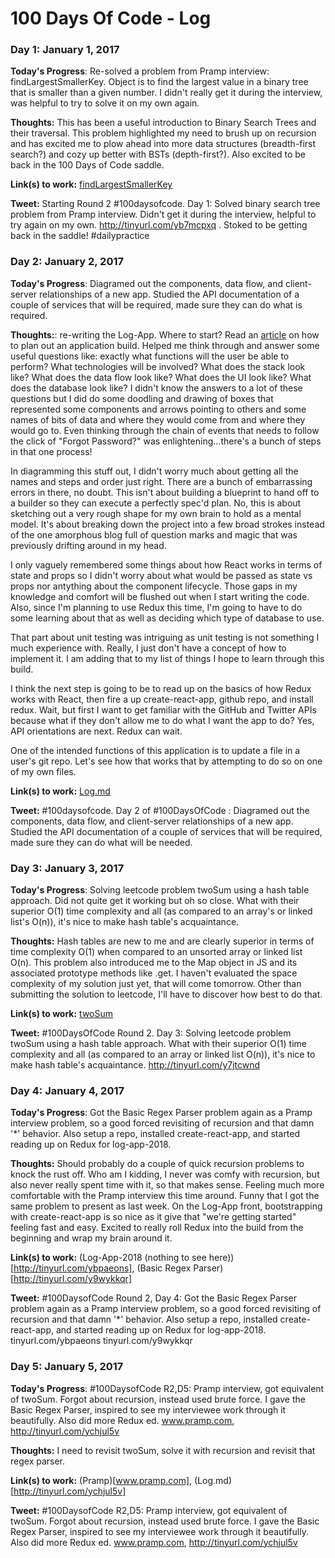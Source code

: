 # 100 Days Of Code - Log

### Day 1: January 1, 2017

**Today's Progress**: Re-solved a problem from Pramp interview: findLargestSmallerKey. Object is to find the largest value in a binary tree that is smaller than a given number. I didn't really get it during the interview, was helpful to try to solve it on my own again.

**Thoughts:** This has been a useful introduction to Binary Search Trees and their traversal. This problem highlighted my need to brush up on recursion and has excited me to plow ahead into more data structures (breadth-first search?) and cozy up better with BSTs (depth-first?). Also excited to be back in the 100 Days of Code saddle.

**Link(s) to work:** [findLargestSmallerKey](http://tinyurl.com/yb7mcpxq)

**Tweet:** Starting Round 2 #100daysofcode. Day 1: Solved binary search tree problem from Pramp interview. Didn't get it during the interview, helpful to try again on my own.  http://tinyurl.com/yb7mcpxq  . Stoked to be getting back in the saddle! #dailypractice

### Day 2: January 2, 2017

**Today's Progress**: Diagramed out the components, data flow, and client-server relationships of a new app. Studied the API documentation of a couple of services that will be required, made sure they can do what is required. 

**Thoughts:**: re-writing the Log-App. Where to start? Read an [article](https://www.codementor.io/codementorteam/how-to-build-app-from-scratch-beginner-programmer-7z0atq56w) on how to plan out an application build. Helped me think through and answer some useful questions like: exactly what functions will the user be able to perform? What technologies will be involved? What does the stack look like? What does the data flow look like? What does the UI look like? What does the database look like? I didn't know the answers to a lot of these questions but I did do some doodling and drawing of boxes that represented some components and arrows pointing to others and some names of bits of data and where they would come from and where they would go to. Even thinking through the chain of events that needs to follow the click of "Forgot Password?" was enlightening...there's a bunch of steps in that one process!

In diagramming this stuff out, I didn't worry much about getting all the names and steps and order just right. There are a bunch of embarrassing errors in there, no doubt. This isn't about building a blueprint to hand off to a builder so they can execute a perfectly spec'd plan. No, this is about sketching out a very rough shape for my own brain to hold as a mental model. It's about breaking down the project into a few broad strokes instead of the one amorphous blog full of question marks and magic that was previously drifting around in my head.

I only vaguely remembered some things about how React works in terms of state and props so I didn't worry about what would be passed as state vs props nor antything about the component lifecycle. Those gaps in my knowledge and comfort will be flushed out when I start writing the code. Also, since I'm planning to use Redux this time, I'm going to have to do some learning about that as well as deciding which type of database to use.

That part about unit testing was intriguing as unit testing is not something I much experience with. Really, I just don't have a concept of how to implement it. I am adding that to my list of things I hope to learn through this build.

I think the next step is going to be to read up on the basics of how Redux works with React, then fire a up create-react-app, github repo, and install redux. Wait, but first I want to get familiar with the GitHub and Twitter APIs because what if they don't allow me to do what I want the app to do? Yes, API orientations are next. Redux can wait.

One of the intended functions of this application is to update a file in a user's git repo. Let's see how that works that by attempting to do so on one of my own files.

**Link(s) to work:** [Log.md](http://tinyurl.com/ychjul5v)

**Tweet:** #100daysofcode. Day 2 of #100DaysOfCode : Diagramed out the components, data flow, and client-server relationships of a new app. Studied the API documentation of a couple of services that will be required, made sure they can do what will be needed. 

### Day 3: January 3, 2017

**Today's Progress**: Solving leetcode problem twoSum using a hash table approach. Did not quite get it working but oh so close. What with their superior O(1) time complexity and all (as compared to an array's or linked list's O(n)), it's nice to make hash table's acquaintance. 

**Thoughts:** Hash tables are new to me and are clearly superior in terms of time complexity O(1) when compared to an unsorted array or linked list O(n). This problem also introduced me to the Map object in JS and its associated prototype methods like .get. I haven't evaluated the space complexity of my solution just yet, that will come tomorrow. Other than submitting the solution to leetcode, I'll have to discover how best to do that.

**Link(s) to work:** [twoSum](https://github.com/standardhuman/Interview-Practice/blob/master/leetcode/01_twosums.js)

**Tweet:** #100DaysOfCode Round 2. Day 3: Solving leetcode problem twoSum using a hash table approach. What with their superior O(1) time complexity and all (as compared to an array or linked list O(n)), it's nice to make hash table's acquaintance. http://tinyurl.com/y7jtcwnd 

### Day 4: January 4, 2017

**Today's Progress**: Got the Basic Regex Parser problem again as a Pramp interview problem, so a good forced revisiting of recursion and that damn '*' behavior. Also setup a repo, installed create-react-app, and started reading up on Redux for log-app-2018.

**Thoughts:** Should probably do a couple of quick recursion problems to knock the rust off. Who am I kidding, I never was comfy with recursion, but also never really spent time with it, so that makes sense. Feeling much more comfortable with the Pramp interview this time around. Funny that I got the same problem to present as last week. On the Log-App front, bootstrapping with create-react-app is so nice as it give that "we're getting started" feeling fast and easy. Excited to really roll Redux into the build from the beginning and wrap my brain around it.

**Link(s) to work:** (Log-App-2018 (nothing to see here))[http://tinyurl.com/ybpaeons],  (Basic Regex Parser)[http://tinyurl.com/y9wykkqr]

**Tweet:** #100DaysofCode Round 2, Day 4: Got the Basic Regex Parser problem again as a Pramp interview problem, so a good forced revisiting of recursion and that damn '*' behavior. Also setup a repo, installed create-react-app, and started reading up on Redux for log-app-2018. tinyurl.com/ybpaeons tinyurl.com/y9wykkqr

### Day 5: January 5, 2017

**Today's Progress**: #100DaysofCode R2,D5: Pramp interview, got equivalent of twoSum. Forgot about recursion, instead used brute force. I gave the Basic Regex Parser, inspired to see my interviewee work through it beautifully. Also did more Redux ed. www.pramp.com, http://tinyurl.com/ychjul5v

**Thoughts:** I need to revisit twoSum, solve it with recursion and revisit that regex parser.

**Link(s) to work:** (Pramp)[www.pramp.com], (Log.md)[http://tinyurl.com/ychjul5v]

**Tweet:** #100DaysofCode R2,D5: Pramp interview, got equivalent of twoSum. Forgot about recursion, instead used brute force. I gave the Basic Regex Parser, inspired to see my interviewee work through it beautifully. Also did more Redux ed. www.pramp.com, http://tinyurl.com/ychjul5v